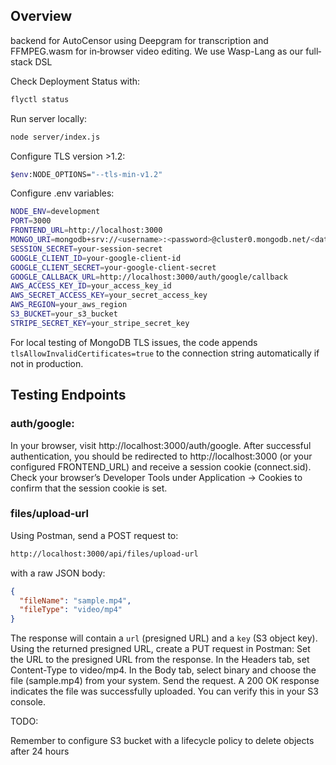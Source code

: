 
## Overview

 backend for AutoCensor using Deepgram for transcription and FFMPEG.wasm for in‐browser video editing. We use Wasp-Lang as our full‐stack DSL

Check Deployment Status with:

```bash
flyctl status
```

Run server locally:

```bash
node server/index.js
```

Configure TLS version >1.2:

```bash
$env:NODE_OPTIONS="--tls-min-v1.2"
```

Configure .env variables:
```bash
NODE_ENV=development
PORT=3000
FRONTEND_URL=http://localhost:3000
MONGO_URI=mongodb+srv://<username>:<password>@cluster0.mongodb.net/<database>?retryWrites=true&w=majority
SESSION_SECRET=your-session-secret
GOOGLE_CLIENT_ID=your-google-client-id
GOOGLE_CLIENT_SECRET=your-google-client-secret
GOOGLE_CALLBACK_URL=http://localhost:3000/auth/google/callback
AWS_ACCESS_KEY_ID=your_access_key_id
AWS_SECRET_ACCESS_KEY=your_secret_access_key
AWS_REGION=your_aws_region
S3_BUCKET=your_s3_bucket
STRIPE_SECRET_KEY=your_stripe_secret_key
```
For local testing of MongoDB TLS issues, the code appends `tlsAllowInvalidCertificates=true` to the connection string automatically if not in production.




## Testing Endpoints


### auth/google:

In your browser, visit http://localhost:3000/auth/google.
After successful authentication, you should be redirected to http://localhost:3000 (or your configured FRONTEND_URL) and receive a session cookie (connect.sid).
Check your browser’s Developer Tools under Application → Cookies to confirm that the session cookie is set.

### files/upload-url

Using Postman, send a POST request to:
```bash
http://localhost:3000/api/files/upload-url
```
with a raw JSON body:
```json
{
  "fileName": "sample.mp4",
  "fileType": "video/mp4"
}
```
The response will contain a `url` (presigned URL) and a `key` (S3 object key).
Using the returned presigned URL, create a PUT request in Postman:
    Set the URL to the presigned URL from the response.
    In the Headers tab, set Content-Type to video/mp4.
    In the Body tab, select binary and choose the file (sample.mp4) from your system.
    Send the request. A 200 OK response indicates the file was successfully uploaded. You can verify this in your S3 console.


TODO:

Remember to configure S3 bucket with a lifecycle policy to delete objects after 24 hours
